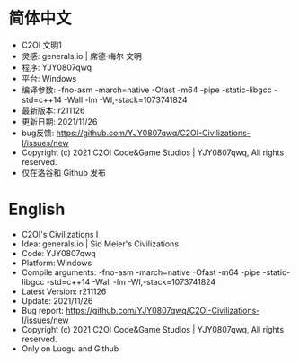 # 简体中文
* 	C2OI 文明1
* 	灵感: generals.io | 席德·梅尔 文明
* 	程序: YJY0807qwq
* 	平台: Windows
* 	编译参数: -fno-asm -march=native -Ofast -m64 -pipe -static-libgcc -std=c++14 -Wall -lm -Wl,-stack=1073741824
*   最新版本: r211126
* 	更新日期: 2021/11/26
* 	bug反馈: https://github.com/YJY0807qwq/C2OI-Civilizations-I/issues/new
* 	Copyright (c) 2021 C2OI Code&Game Studios | YJY0807qwq, All rights reserved.
* 	仅在洛谷和 Github 发布
# English
* 	C2OI's Civilizations I
* 	Idea: generals.io | Sid Meier's Civilizations 
* 	Code: YJY0807qwq
* 	Platform: Windows
* 	Compile arguments: -fno-asm -march=native -Ofast -m64 -pipe -static-libgcc -std=c++14 -Wall -lm -Wl,-stack=1073741824
* 	Latest Version: r211126
* 	Update: 2021/11/26
* 	Bug report: https://github.com/YJY0807qwq/C2OI-Civilizations-I/issues/new
* 	Copyright (c) 2021 C2OI Code&Game Studios | YJY0807qwq, All rights reserved.
* 	Only on Luogu and Github
